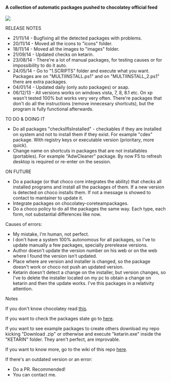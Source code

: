 #### A collection of automatic packages pushed to chocolatey official feed

![](http://i.imgur.com/Tl52ASY.png)

RELEASE NOTES

* 21/11/14 - Bugfixing all the detected packages with problems.
* 20/11/14 - Moved all the icons to "icons" folder.
* 18/11/14 - Moved all the images to "images" folder.
* 21/09/14 - Updated checks on ketarin.
* 23/08/14 - There're a lot of manual packages, for testing causes or for impossibility to do it auto.
* 24/05/14 - Go to "1.SCRIPTS" folder and execute what you want. Packages are on "MULTIINSTALL.ps1" and on "MULTIINSTALL_2.ps1" there are extra packages.
* 04/01/14 - Updated daily (only auto packages) or asap.
* 06/12/13 - All versions works on windows vista, 7, 8, 8.1 etc. On xp wasn't tested 100% but works very very often. There're packages that don't do all the instructions (remove innecesary shortcuts), but the program is fully functional afterwards.

TO DO & DOING IT

* Do all packages "checksIfIsInstalled" - checkables if they are installed on system and not to install them if they exist. For example "cdex" package. With registry keys or executable version (prioritary, more quick).
* Change name on shortcuts in packages that are not installables (portables). For example "AdwCleaner" package. By now F5 to refresh desktop is required or re-enter on the session.

ON FUTURE

* Do a package (or that choco core integrates the ability) that checks all installed programs and install all the packages of them. If a new version is detected on choco installs them.
  If not a message is showed to contact to mantainer to update it.
* Integrate packages on chocolatey-coreteampackages.
* Do a choco policy to do all the packages the same way. Each type, each form, not substantial differences like now.

Causes of errors:

* My mistake, I'm human, not perfect.
* I don't have a system 100% autonomous for all packages, so I've to update manually a few packages, specially prerelease versions.
* Author doesn't update the version number on his web or on the web where I found the version isn't updated.
* Place where are version and installer is changed, so the package doesn't work or choco not push an updated version.
* Ketarin doesn't detect a change on the installer, but version changes, so I've to delete the installer located on my pc to obtain a change on ketarin and then the update works. I've this packages in a relativity attention.

Notes

If you don't know chocolatey read [this](http://ferventcoder.com/archive/2011/10/07/letrsquos-get-chocolatey-kind-of-like-apt-get-for-windows.aspx).

If you want to check the packages state go to [here](https://docs.google.com/spreadsheet/ccc?key=0AvH3YF-FkmY2dGVZdVdDaDdIbHZkRkFPSEdIME53Vnc&usp=sharing).

If you want to see example packages to create others download my repo kicking "Download .zip" or otherwise and execute "ketarin.exe" inside the "KETARIN" folder. They aren't perfect, are improvable.

If you want to know more, go to the wiki of this repo [here](https://github.com/tonigellida/chocolateyautomaticpackages/wiki).

If there's an outdated version or an error:

* Do a PR. Recommended!
* You can contact me.